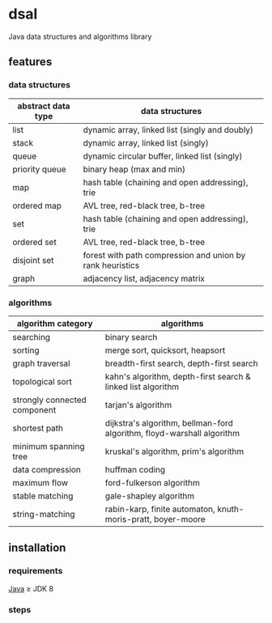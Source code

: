 # dsal

Java data structures and algorithms library

## features

### data structures

| abstract data type | data structures                                           |
| ------------------ |-----------------------------------------------------------|
| list               | dynamic array, linked list (singly and doubly)            |
| stack              | dynamic array, linked list (singly)                       |
| queue              | dynamic circular buffer, linked list (singly)             |
| priority queue     | binary heap (max and min)                                 |
| map                | hash table (chaining and open addressing), trie           |
| ordered map        | AVL tree, red-black tree, b-tree                          |
| set                | hash table (chaining and open addressing), trie           |
| ordered set        | AVL tree, red-black tree, b-tree                          |
| disjoint set       | forest with path compression and union by rank heuristics |
| graph              | adjacency list, adjacency matrix                          |

### algorithms

| algorithm category           | algorithms                                                             |
| ---------------------------- |------------------------------------------------------------------------|
| searching                    | binary search                                                          |
| sorting                      | merge sort, quicksort, heapsort                                        |
| graph traversal              | breadth-first search, depth-first search                               |
| topological sort             | kahn's algorithm, depth-first search & linked list algorithm           |
| strongly connected component | tarjan's algorithm                                                     |
| shortest path                | dijkstra's algorithm, bellman-ford algorithm, floyd-warshall algorithm |
| minimum spanning tree        | kruskal's algorithm, prim's algorithm                                  |
| data compression             | huffman coding                                                         |
| maximum flow                 | ford-fulkerson algorithm                                               |
| stable matching              | gale-shapley algorithm                                                 |
| string-matching              | rabin-karp, finite automaton, knuth-moris-pratt, boyer-moore           |

## installation

### requirements

[Java](https://adoptium.net/) $\ge$ JDK 8

### steps